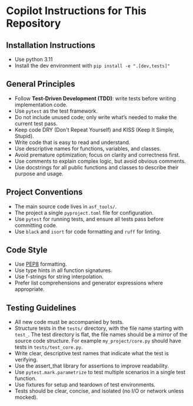 # Copilot Instructions for This Repository

## Installation Instructions
- Use python 3.11
- Install the dev environment with `pip install -e ".[dev,tests]"`

## General Principles
- Follow **Test-Driven Development (TDD)**: write tests before writing implementation code.
- Use `pytest` as the test framework.
- Do not include unused code; only write what’s needed to make the current test pass.
- Keep code DRY (Don't Repeat Yourself) and KISS (Keep It Simple, Stupid).
- Write code that is easy to read and understand.
- Use descriptive names for functions, variables, and classes.
- Avoid premature optimization; focus on clarity and correctness first.
- Use comments to explain complex logic, but avoid obvious comments.
- Use docstrings for all public functions and classes to describe their purpose and usage.

## Project Conventions
- The main source code lives in `asf_tools/`.
- The project a single `pyproject.toml` file for configuration.
- Use `pytest` for running tests, and ensure all tests pass before committing code.
- Use `black` and `isort` for code formatting and `ruff` for linting.


## Code Style
- Use [PEP8](https://peps.python.org/pep-0008/) formatting.
- Use type hints in all function signatures.
- Use f-strings for string interpolation.
- Prefer list comprehensions and generator expressions where appropriate.

## Testing Guidelines
- All new code must be accompanied by tests.
- Structure tests in the `tests/` directory, with the file name starting with `test_`. The test directory is flat, the file names should be a mirror of the source code structure. For example `my_project/core.py` should have tests in `tests/test_core.py`.
- Write clear, descriptive test names that indicate what the test is verifying.
- Use the assert_that library for assertions to improve readability.
- Use `pytest.mark.parametrize` to test multiple scenarios in a single test function.
- Use fixtures for setup and teardown of test environments.
- Tests should be clear, concise, and isolated (no I/O or network unless mocked).
